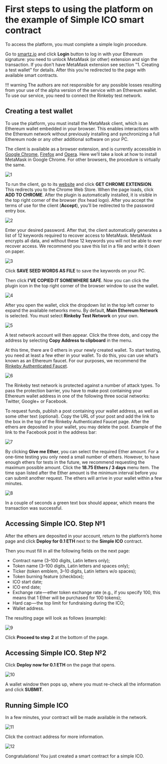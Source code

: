 # First steps to using the platform on the example of Simple ICO smart contract

To access the platform, you must complete a simple login procedure.

Go to [smartz.io](https://smartz.io/) and click **Login** button to log in with your Ethereum signature: you need to unlock MetaMask (or other) extension and sign the transaction. If you don't have MetaMask extension see section "1. Creating a test wallet" for details. After this you’re redirected to the page with available smart contracts.

!!! warning
    The authors are not responsible for any possible losses resulting from your use of the alpha version of the service with an Ethereum wallet. To use our service, you need to connect the Rinkeby test network.

## Creating a test wallet

To use the platform, you must install the MetaMask client, which is an Ethereum wallet embedded in your browser. This enables interactions with the Ethereum network without previously installing and synchronizing a full Ethereum node or any other additional software on your PC.

The client is available as a browser extension, and is currently accessible in [Google Chrome](https://chrome.google.com/webstore/detail/nkbihfbeogaeaoehlefnkodbefgpgknn), [Firefox](https://addons.mozilla.org/en-US/firefox/addon/ether-metamask/) and [Opera](https://addons.opera.com/en/extensions/details/metamask/). Here we’ll take a look at how to install MetaMask in Google Chrome. For other browsers, the procedure is virtually the same.

![1](/uploads/first-steps/1.png "1")

To run the client, go to its [website](https://metamask.io/) and click **GET CHROME EXTENSION**. This redirects you to the Chrome Web Store. When the page loads, click **ADD TO CHROME**. After the plugin is automatically installed, it is visible in the top right corner of the browser (fox head logo). After you accept the terms of use for the client (**Accept**), you’ll be redirected to the password entry box.

![2](/uploads/first-steps/2.png "2")

Enter your desired password. After that, the client automatically generates a list of 12 keywords required to recover access to MetaMask. MetaMask encrypts all data, and without these 12 keywords you will not be able to ever recover access. We recommend you save this list in a file and write it down on paper.

![3](/uploads/first-steps/3.png "3")

Click **SAVE SEED WORDS AS FILE** to save the keywords on your PC.

Then click **I’VE COPIED IT SOMEWHERE SAFE**. Now you can click the plugin icon in the top right corner of the browser window to use the wallet.

![4](/uploads/first-steps/4.png "4")

After you open the wallet, click the dropdown list in the top left corner to expand the available networks menu. By default, **Main Ethereum Network** is selected. You must select **Rinkeby Test Network** on your own.

![5](/uploads/first-steps/5.png "5")

A test network account will then appear. Click the three dots, and copy the address by selecting **Copy Address to clipboard** in the menu.

At this time, there are 0 ethers in your newly created wallet. To start testing, you need at least a few ether in your wallet. To do this, you can use what’s known as an Ethereum faucet. For our purposes, we recommend the [Rinkeby Authenticated Faucet](https://faucet.rinkeby.io/).

![6](/uploads/first-steps/6.png "6")

The Rinkeby test network is protected against a number of attack types. To pass the protection barrier, you have to make post containing your Ethereum wallet address in one of the following three social networks: Twitter, Google+ or Facebook.

To request funds, publish a post containing your wallet address, as well as some other text (optional). Copy the URL of your post and add the link to the box in the top of the Rinkeby Authenticated Faucet page. After the ethers are deposited in your wallet, you may delete the post. Example of the link to the Facebook post in the address bar:

![7](/uploads/first-steps/7.png "7")

By clicking **Give me Ether**, you can select the required Ether amount. For a one-time testing you only need a small number of ethers. However, to have enough ethers for tests in the future, we recommend requesting the maximum possible amount. Click the **18.75 Ethers / 3 days** menu item. The time span listed after the Ether amount is the minimum interval before you can submit another request. The ethers will arrive in your wallet within a few minutes.

![8](/uploads/first-steps/8.png "8")

In a couple of seconds a green text box should appear, which means the transaction was successful.

## Accessing Simple ICO. Step №1

After the ethers are deposited in your account, return to the platform’s home page and click **Deploy for 0.1 ETH** next to the **Simple ICO** contract.

Then you must fill in all the following fields on the next page:

* Contract name (3–100 digits, Latin letters only);
* Token name (3–100 digits, Latin letters and spaces only);
* Ticker (token emblem, 3–10 digits, Latin letters w/o spaces);
* Token burning feature (checkbox);
* ICO start date;
* ICO end date;
* Exchange rate — ether token exchange rate (e.g., if you specify 100, this means that 1 Ether will be purchased for 100 tokens);
* Hard cap — the top limit for fundraising during the ICO;
* Wallet address.

The resulting page will look as follows (example):

![9](/uploads/first-steps/13.png "13")

Click **Proceed to step 2** at the bottom of the page.

## Accessing Simple ICO. Step №2

Click **Deploy now for 0.1 ETH** on the page that opens.

![10](/uploads/first-steps/14.png "14")

A wallet window then pops up, where you must re-check all the information and click **SUBMIT**.

## Running Simple ICO

In a few minutes, your contract will be made available in the network.

![11](/uploads/first-steps/15.png "15")

Click the contract address for more information.

![12](/uploads/first-steps/12.png "12")

Congratulations! You just created a smart contract for a simple ICO.
